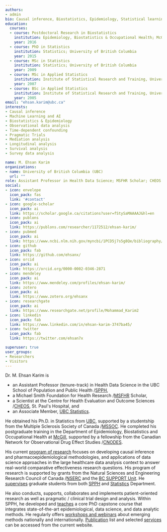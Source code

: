 ```yaml
---
authors:
- admin
bio: Causal inference, Biostatistics, Epidemiology, Statistical learning, Survey data analysis, Bayesian methodologies.
education:
  courses:
  - course: Postdoctoral Research in Biostatistics
    institution: Epidemiology, Biostatistics & Occupational Health; McGill University
    year: 2016
  - course: PhD in Statistics
    institution: Statistics; University of British Columbia
    year: 2015
  - course: MSc in Statistics
    institution: Statistics; University of British Columbia
    year: 2009
  - course: MSc in Applied Statistics
    institution: Institute of Statistical Research and Training, University of Dhaka
    year: 2007
  - course: BSc in Applied Statistics
    institution: Institute of Statistical Research and Training, University of Dhaka
    year: 2005    
email: "ehsan.karim@ubc.ca"
interests:
- Causal inference
- Machine Learning and AI
- Biostatistics & Epidemiology
- Observational data analysis
- Time-dependent confounding 
- Pragmatic Trials
- Mediation analysis 
- Longitudinal analysis
- Survival analysis 
- Survey data analysis

name: M. Ehsan Karim
organizations:
- name: University of British Columbia (UBC)
  url: ""
role: Assistant Professor in Health Data Science; MSFHR Scholar; CHEOS Scientist
social:
- icon: envelope
  icon_pack: fas
  link: '#contact'
- icon: google-scholar
  icon_pack: ai
  link: https://scholar.google.ca/citations?user=fStySaMAAAAJ&hl=en
- icon: publons
  icon_pack: ai
  link: https://publons.com/researcher/1172512/ehsan-karim/
- icon: pubmed
  icon_pack: ai
  link: https://www.ncbi.nlm.nih.gov/myncbi/1PCD5j7s5g8Qe/bibliography/public/
- icon: github
  icon_pack: fab
  link: https://github.com/ehsanx/
- icon: orcid
  icon_pack: ai
  link: https://orcid.org/0000-0002-0346-2871
- icon: mendeley
  icon_pack: ai
  link: https://www.mendeley.com/profiles/ehsan-karim/ 
- icon: zotero
  icon_pack: ai
  link: https://www.zotero.org/ehsanx
- icon: researchgate
  icon_pack: ai
  link: https://www.researchgate.net/profile/Mohammad_Karim2
- icon: linkedin
  icon_pack: fab
  link: https://www.linkedin.com/in/ehsan-karim-3747ba45/
- icon: twitter
  icon_pack: fab
  link: https://twitter.com/ehsan7x

superuser: true
user_groups:
- Researchers
- Visitors
---
```


Dr. M. Ehsan Karim is 

- an Assistant Professor (tenure-track) in Health Data Science in the UBC School of Population and Public Health /[SPPH](http://www.spph.ubc.ca/person/ehsan-karim/), 
- a Michael Smith Foundation for Health Research /[MSFHR](https://www.msfhr.org/causal-inference-framework-analyzing-large-administrative-healthcare-databases-focus-multiple) Scholar, 
- a Scientist at the Centre for Health Evaluation and Outcome Sciences /[CHEOS](http://www.cheos.ubc.ca/people/mohammad-ehsanul-ehsan-karim/), St. Paul's Hospital, and 
- an Associate Member, [UBC Statistics](https://www.stat.ubc.ca/people). 

He obtained his Ph.D. in Statistics from [UBC](http://hdl.handle.net/2429/51933), supported by a studentship from the Multiple Sclerosis Society of Canada /[MSSOC](https://mssociety.ca/). He completed his postgraduate training in the Department of Epidemiology, Biostatistics and Occupational Health at [McGill](https://www.mcgill.ca/epi-biostat-occh/), supported by a fellowship from the Canadian Network for Observational Drug Effect Studies /[CNODES](https://www.cnodes.ca/methods/methods-members/). 

His current [program of research](/Research/) focuses on developing causal inference and pharmacoepidemiological methodologies, and applications of data science approaches in the large healthcare data analysis context to answer real-world comparative effectiveness research questions. His program of research is supported by grants from the Natural Sciences and Engineering Research Council of Canada /[NSERC](https://www.nserc-crsng.gc.ca/ase-oro/Details-Detailles_eng.asp?id=655112) and the [BC SUPPORT Unit](https://bcsupportunit.ca/real-world-clinical-trials-project-themes). He [supervises](/Supervision/) graduate students from both [SPPH](http://www.spph.ubc.ca/) and [Statistics](https://www.stat.ubc.ca/people) Department. 

He also conducts, supports, collaborates and implements patient-oriented research as well as pragmatic / clinical trial design and analysis. Within SPPH, he developed and [teaches](/Teaching/) a core PhD capstone course that integrates state-of-the-art epidemiological, data science, and data analytic methods. He regularly offers [workshops and webinars](/workshops/) about emerging methods nationally and internationally. [Publication](/publication/) list and selected [services](/Service/) can be accessed from the current website. 

